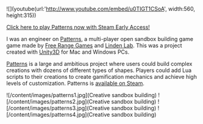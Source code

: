 ![](youtube(url:'http://www.youtube.com/embed/u0TIGT1CSoA', width:560, height:315))

[Click here to play Patterns now with Steam Early Access!][steam]

I was an engineer on [Patterns][patterns], a multi-player open sandbox building game game made by [Free Range Games][free-range-games] and [Linden Lab][linden-lab]. This was a project created with [Unity3D][unity3d] for Mac and Windows PCs.

[Patterns][patterns] is a large and ambitious project where users could build complex creations with dozens of different types of shapes. Players could add Lua scripts to their creations to create gamification mechanics and achieve high levels of customization.  Patterns is [available on Steam][steam].

![/content/images/patterns1.jpg](Creative sandbox building)
![/content/images/patterns2.jpg](Creative sandbox building)
![/content/images/patterns3.jpg](Creative sandbox building)
![/content/images/patterns4.jpg](Creative sandbox building)

[patterns]: http://www.buildpatterns.com/
[free-range-games]: http://www.freerangegames.com/
[linden-lab]: http://www.lindenlab.com/
[steam]: http://store.steampowered.com/app/218980/
[unity3d]: http://unity3d.com/